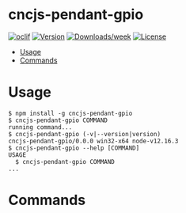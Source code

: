 cncjs-pendant-gpio
==================



[![oclif](https://img.shields.io/badge/cli-oclif-brightgreen.svg)](https://oclif.io)
[![Version](https://img.shields.io/npm/v/cncjs-pendant-gpio.svg)](https://npmjs.org/package/cncjs-pendant-gpio)
[![Downloads/week](https://img.shields.io/npm/dw/cncjs-pendant-gpio.svg)](https://npmjs.org/package/cncjs-pendant-gpio)
[![License](https://img.shields.io/npm/l/cncjs-pendant-gpio.svg)](https://github.com/UglyDonkey/cncjs-pendant-gpio/blob/master/package.json)

<!-- toc -->
* [Usage](#usage)
* [Commands](#commands)
<!-- tocstop -->
# Usage
<!-- usage -->
```sh-session
$ npm install -g cncjs-pendant-gpio
$ cncjs-pendant-gpio COMMAND
running command...
$ cncjs-pendant-gpio (-v|--version|version)
cncjs-pendant-gpio/0.0.0 win32-x64 node-v12.16.3
$ cncjs-pendant-gpio --help [COMMAND]
USAGE
  $ cncjs-pendant-gpio COMMAND
...
```
<!-- usagestop -->
# Commands
<!-- commands -->

<!-- commandsstop -->
